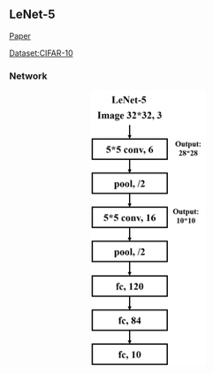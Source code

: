 ## LeNet-5

[Paper](https://axon.cs.byu.edu/~martinez/classes/678/Papers/Convolution_nets.pdf)

[Dataset:CIFAR-10](http://www.cs.toronto.edu/~kriz/cifar.html)

### Network
<div align='center'>
  <img src='https://github.com/Luxlios/Figure/blob/main/CNN/LeNet-5.png'height='500'>
</div>
